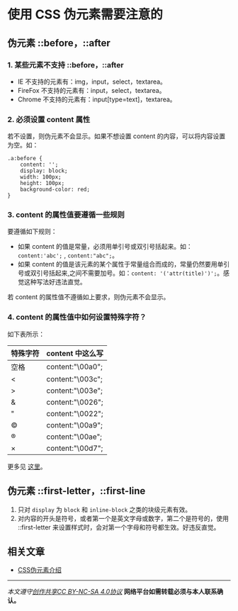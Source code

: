 # 使用 CSS 伪元素需要注意的
## 伪元素 ::before，::after
### 1. 某些元素不支持 ::before，::after
* IE 不支持的元素有：img，input，select，textarea。
* FireFox 不支持的元素有：input，select，textarea。
* Chrome 不支持的元素有：input[type=text]，textarea。

### 2. 必须设置 content 属性
若不设置，则伪元素不会显示。如果不想设置 content 的内容，可以将内容设置为空。如：
```
.a:before {
    content: '';
    display: block;
    width: 100px;
    height: 100px;
    background-color: red;
}
```

###  3. content 的属性值要遵循一些规则
要遵循如下规则：
* 如果 content 的值是常量，必须用单引号或双引号括起来。如：`content:'abc';`  , `content:"abc";`。
* 如果 content 的值是该元素的某个属性于常量组合而成的，常量仍然要用单引号或双引号括起来,之间不需要加号。如：`content: '('attr(title)')';`。感觉这种写法好违法直觉。

若 content 的属性值不遵循如上要求，则伪元素不会显示。

### 4. content 的属性值中如何设置特殊字符？
如下表所示：

| 特殊字符        |  content 中这么写 |
| :-----------|:-------------    |
|  空格      |content:"\00a0";   |
|  <       	 |content:"\003c";   |
|  >       	 |content:"\003e";   |
|  &       	 |content:"\0026";   |
|  "       	 |content:"\0022";   |
|  ©       	 |content:"\00a9";   |
|  ®       	 |content:"\00ae";   |
|  ×       	 |content:"\00d7";   |

更多见 [这里](https://css-tricks.com/snippets/html/glyphs/)。

## 伪元素 ::first-letter，::first-line
1.  只对 `display` 为 `block` 和 `inline-block` 之类的块级元素有效。
1. 对内容的开头是符号，或者第一个是英文字母或数字，第二个是符号的，使用  ::first-letter 来设置样式时，会对第一个字母和符号都生效。好违反直觉。

## 相关文章
* [CSS伪元素介绍](http://www.jianshu.com/p/a52ed387e540)

***

*本文遵守[创作共享CC BY-NC-SA 4.0协议](http://creativecommons.org/licenses/by-nc-sa/4.0/)*
**网络平台如需转载必须与本人联系确认。**